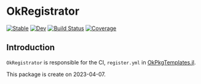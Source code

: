 # OkRegistrator

[![Stable](https://img.shields.io/badge/docs-stable-blue.svg)](https://okatsn.github.io/OkRegistrator.jl/stable/)
[![Dev](https://img.shields.io/badge/docs-dev-blue.svg)](https://okatsn.github.io/OkRegistrator.jl/dev/)
[![Build Status](https://github.com/okatsn/OkRegistrator.jl/actions/workflows/CI.yml/badge.svg?branch=main)](https://github.com/okatsn/OkRegistrator.jl/actions/workflows/CI.yml?query=branch%3Amain)
[![Coverage](https://codecov.io/gh/okatsn/OkRegistrator.jl/branch/main/graph/badge.svg)](https://codecov.io/gh/okatsn/OkRegistrator.jl)

<!-- Don't have any of your custom contents above; they won't occur if there is no citation. -->

## Introduction
`OkRegistrator` is responsible for the CI, `register.yml` in [OkPkgTemplates.jl](https://github.com/okatsn/OkPkgTemplates.jl).

This package is create on 2023-04-07.
